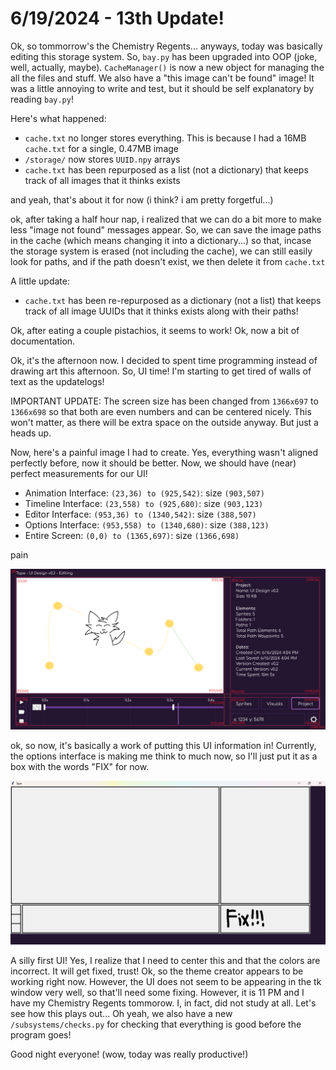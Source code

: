 # 6/19/2024 - 13th Update!

Ok, so tommorrow's the Chemistry Regents... anyways, today was basically editing this storage system. So, `bay.py` has been upgraded into OOP (joke, well, actually, maybe). `CacheManager()` is now a new object for managing the all the files and stuff. We also have a "this image can't be found" image! It was a little annoying to write and test, but it should be self explanatory by reading `bay.py`!

Here's what happened: 
- `cache.txt` no longer stores everything. This is because I had a 16MB `cache.txt` for a single, 0.47MB image
- `/storage/` now stores `UUID.npy` arrays
- `cache.txt` has been repurposed as a list (not a dictionary) that keeps track of all images that it thinks exists

and yeah, that's about it for now (i think? i am pretty forgetful...)

ok, after taking a half hour nap, i realized that we can do a bit more to make less "image not found" messages appear. So, we can save the image paths in the cache (which means changing it into a dictionary...) so that, incase the storage system is erased (not including the cache), we can still easily look for paths, and if the path doesn't exist, we then delete it from `cache.txt`

A little update:
- `cache.txt` has been re-repurposed as a dictionary (not a list) that keeps track of all image UUIDs that it thinks exists along with their paths!

Ok, after eating a couple pistachios, it seems to work! Ok, now a bit of documentation. 

Ok, it's the afternoon now. I decided to spent time programming instead of drawing art this afternoon. So, UI time! I'm starting to get tired of walls of text as the updatelogs!

IMPORTANT UPDATE: The screen size has been changed from `1366x697` to `1366x698` so that both are even numbers and can be centered nicely. This won't matter, as there will be extra space on the outside anyway. But just a heads up.

Now, here's a painful image I had to create. Yes, everything wasn't aligned perfectly before, now it should be better. Now, we should have (near) perfect measurements for our UI!

- Animation Interface: `(23,36) to (925,542)`: size `(903,507)`
- Timeline Interface: `(23,558) to (925,680)`: size `(903,123)`
- Editor Interface: `(953,36) to (1340,542)`: size `(388,507)`
- Options Interface: `(953,558) to (1340,680)`: size `(388,123)`
- Entire Screen: `(0,0) to (1365,697)`: size `(1366,698)`

pain

![pain](</updatelogs/images/06192024 - 1.png>)

ok, so now, it's basically a work of putting this UI information in! Currently, the options interface is making me think to much now, so I'll just put it as a box with the words "FIX" for now.

![silly](</updatelogs/images/06192024 - 2.png>)

A silly first UI! Yes, I realize that I need to center this and that the colors are incorrect. It will get fixed, trust! Ok, so the theme creator appears to be working right now. However, the UI does not seem to be appearing in the tk window very well, so that'll need some fixing. However, it is 11 PM and I have my Chemistry Regents tommorow. I, in fact, did not study at all. Let's see how this plays out... Oh yeah, we also have a new `/subsystems/checks.py` for checking that everything is good before the program goes!

Good night everyone! (wow, today was really productive!)